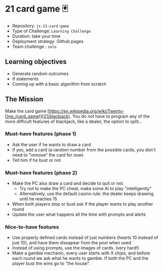 # 21 card game 🃏

- Repository: `js-21-card-game`
- Type of Challenge: `Learning Challenge`
- Duration: take your time
- Deployment strategy: Github pages
- Team challenge : `solo`

## Learning objectives
- Generate random outcomes
- If statements
- Coming up with a basic algorithm from scratch

## The Mission
Make the card game [https://en.wikipedia.org/wiki/Twenty-One_(card_game)](21/blackjack).
You do not have to program any of the more difficult features of blackjack, like a dealer, the option to split...

### Must-have features (phase 1)
- Ask the user if he wants to draw a card
- If yes, add a card (a random number from the possible cards, you don't need to "remove" the card for now)
- Tell him if he bust or not
  
### Must-have features (phase 2)
- Make the PC also draw a card and decide to quit or not.
    * Try not to make the PC cheat, make some AI to play "intelligently"
    * Alternatively, use the default casino rule: the dealer keeps drawing until he reaches 15
- When both players stop or bust ask if the player wants to play another round
- Update the user what happens all the time with prompts and alerts

### Nice-to-have features
- Use properly defined cards instead of just numbers (hearts 10 instead of just 10), and have them dissapear from the pool when used
- Instead of using prompts, use the images of cards. (very hard!)
- Make a gamble mechanic, every user starts with X chips, and before each round we ask what he wants to gamble. If both the PC and the player bust the wins go to "the house".
